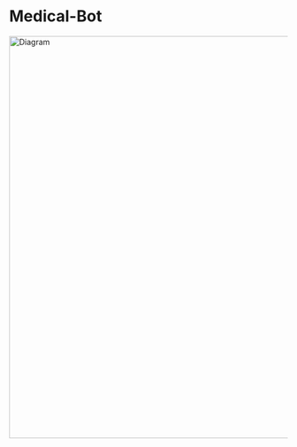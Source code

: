 # Medical-Bot
<img width="1037" height="727" alt="Diagram" src="https://github.com/user-attachments/assets/c1024dfe-453d-4652-9353-2e0d75dba4be" />
